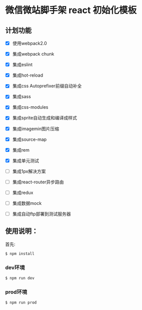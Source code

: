 # 微信微站脚手架 react 初始化模板

## 计划功能

- [x] 使用webpack2.0 
- [x] 集成webpack chunk
- [x] 集成eslint
- [x] 集成hot-reload
- [x] 集成css Autoprefixer前缀自动补全 
- [x] 集成sass
- [x] 集成css-modules
- [x] 集成sprite自动生成和编译成样式
- [x] 集成imagemin图片压缩
- [x] 集成source-map
- [x] 集成rem   
- [x] 集成单元测试
- [ ] 集成1px解决方案
- [ ] 集成react-router异步路由
- [ ] 集成redux
- [ ] 集成数据mock
- [ ] 集成自动ftp部署到测试服务器


## 使用说明：

首先:

```bash
$ npm install
```

### dev环境

```bash
$ npm run dev
```

### prod环境

```bash
$ npm run prod
```

